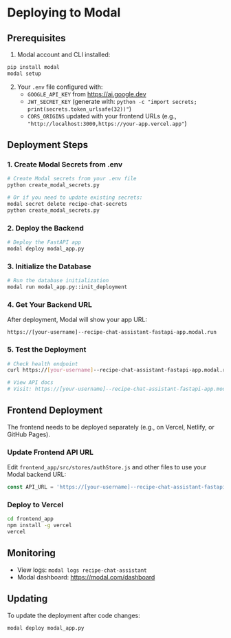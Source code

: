 # Deploying to Modal

## Prerequisites

1. Modal account and CLI installed:
```bash
pip install modal
modal setup
```

2. Your `.env` file configured with:
   - `GOOGLE_API_KEY` from https://ai.google.dev
   - `JWT_SECRET_KEY` (generate with: `python -c "import secrets; print(secrets.token_urlsafe(32))"`)
   - `CORS_ORIGINS` updated with your frontend URLs (e.g., `"http://localhost:3000,https://your-app.vercel.app"`)

## Deployment Steps

### 1. Create Modal Secrets from .env

```bash
# Create Modal secrets from your .env file
python create_modal_secrets.py

# Or if you need to update existing secrets:
modal secret delete recipe-chat-secrets
python create_modal_secrets.py
```

### 2. Deploy the Backend

```bash
# Deploy the FastAPI app
modal deploy modal_app.py
```

### 3. Initialize the Database

```bash
# Run the database initialization
modal run modal_app.py::init_deployment
```

### 4. Get Your Backend URL

After deployment, Modal will show your app URL:
```
https://[your-username]--recipe-chat-assistant-fastapi-app.modal.run
```

### 5. Test the Deployment

```bash
# Check health endpoint
curl https://[your-username]--recipe-chat-assistant-fastapi-app.modal.run/health

# View API docs
# Visit: https://[your-username]--recipe-chat-assistant-fastapi-app.modal.run/docs
```

## Frontend Deployment

The frontend needs to be deployed separately (e.g., on Vercel, Netlify, or GitHub Pages).

### Update Frontend API URL

Edit `frontend_app/src/stores/authStore.js` and other files to use your Modal backend URL:

```javascript
const API_URL = 'https://[your-username]--recipe-chat-assistant-fastapi-app.modal.run'
```

### Deploy to Vercel

```bash
cd frontend_app
npm install -g vercel
vercel
```

## Monitoring

- View logs: `modal logs recipe-chat-assistant`
- Modal dashboard: https://modal.com/dashboard

## Updating

To update the deployment after code changes:
```bash
modal deploy modal_app.py
```